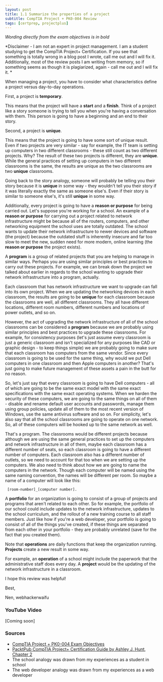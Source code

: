 ```yaml
---
layout: post
title: 1.1 Summarize the properties of a project
subtitle: CompTIA Project + PK0-004 Review
tags: [certprep, projectplus]
---
```


*Wording directly from the exam objectives is in bold* 

*Disclaimer -  I am not an expert in project management. I am a student studying to get the CompTIA Project+ Certification. If you see that something is totally wrong in a blog post I wrote, call me out and I will fix it. Additionally, most of the review posts I am writing from memory, so if something seems as though it is plagiarized, again - call me out and I will fix it. *

When managing a project, you have to consider what characteristics define a project versus day-to-day operations. 

First, a project is **temporary**. 

This means that the project will have a **start** and a **finish**. Think of a project like a story someone is trying to tell you when you're having a conversation with them. This person is going to have a beginning and an end to their story. 

Second, a project is **unique**. 

This means that the project is going to have some sort of unique result. Even if two projects are very similar - say for example, the IT team is setting up computers in two different classrooms - these still count as two different projects. Why? The result of these two projects is different, they are **unique**. While the general practices of setting up computers in two different classrooms is the same, the results are unique as the two classrooms are two **unique** classrooms. 

Going back to the story analogy, someone will probably be telling you their story because it is **unique** in some way - they wouldn't tell you their story if it was literally exactly the same as someone else's. Even if their story is similar to someone else's, it's still **unique** in some way. 

Additionally, every project is going to have a **reason or purpose** for being carried out. Let's suppose you're working for a school. An example of a **reason or purpose** for carrying out a project related to network infrastructure might be because all of the routers, computers, and other networking equipment the school uses are totally outdated. The school wants to update their network infrastructure to newer devices and software (the project) because the outdated stuff is inherently insecure and far too slow to meet the new, sudden need for more modern, online learning (the **reason or purpose** the project exists). 

A **program** is a group of related projects that you are helping to manage in similar ways. Perhaps you are using similar principles or best practices to carry out these projects. For example, we can break down the project we talked about earlier in regards to the school wanting to upgrade their network infrastructure into a program, actually. 

Each classroom that has network infrastructure we want to upgrade can fall into its own project. When we are updating the networking devices in each classroom, the results are going to be **unique** for each classroom because the classrooms are well, all different classrooms. They all have different locations, different room numbers, different numbers and locations of power outlets, and so on. 

However, the act of upgrading the network infrastructure of all of the school classrooms can be considered a **program** because we are probably using similar principles and best practices to upgrade these classrooms. For example, for consistency purposes (let's just assume every classroom is just a generic classroom and isn't specialized for any purposes like CAD or graphic design - to keep things simple) we are probably going to make sure that each classroom has computers from the same vendor. Since every classroom is going to be used for the same thing, why would we put Dell computers in one classroom and then Apple computers in another? That's just going to make future management of these assets a pain in the butt for no reason. 

So, let's just say that every classroom is going to have Dell computers - all of which are going to be the same exact model with the same exact specifications with the same exact operating systems. When we harden the security of these computers, we are going to the same things on all of them - disable and rename default user accounts and passwords, manage them using group policies, update all of them to the most recent version of Windows, use the same antivirus software and so on. For simplicity, let's also say that all the school classrooms are going to operate on one network. So, all of these computers will be hooked up to the same network as well. 

That's a program. The classrooms would be different projects because although we are using the same general practices to set up the computers and network infrastructure in all of them, maybe each classroom has a different number of seats, so each classroom is going to have a different number of computers. Each classroom also has a different number of outlets, so we need to account for that too when we are setting up the computers. We also need to think about how we are going to name the computers in the network. Though each computer will be named using the same naming convention, the names will be different per room. So maybe a name of a computer will look like this:

```
 [room-number]_[computer number]. 
```

A **portfolio** for an organization is going to consist of a group of projects and programs that aren't related to each other. So for example, the portfolio of our school could include updates to the network infrastructure, updates to the school curriculum, and the rollout of a new training course to all staff members. Just like how if you're a web developer, your portfolio is going to consist of all of the things you've created, if these things are separated from each other in your portfolio - they are probably unrelated (save for the fact that you created them). 

Note that **operations** are daily functions that keep the organization running. **Projects** create a new result in some way.

For example, an **operation** of a school might include the paperwork that the administrative staff does every day. A **project** would be the updating of the network infrastructure in a classroom. 

I hope this review was helpful!

Best, 

Nen, webhackerwaifu

### YouTube Video
[Coming soon] 


### Sources
- [CompTIA Project + PK0-004 Exam Objectives](https://www.comptia.jp/pdf/comptia-project-(pk0-004)-objectives.pdf)
- [PacktPub CompTIA Project+ Certification Guide by Ashley J. Hunt, Chapter 2](https://www.packtpub.com/product/comptia-project-certification-guide/9781789534498)
- The school analogy was drawn from my experiences as a student in school 
- The web developer analogy was drawn from my experiences as a web developer

